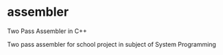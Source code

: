 # assembler
Two Pass Assembler in C++

Two pass assembler for school project in subject of System Programming
